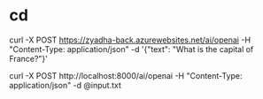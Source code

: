 # cd

curl -X POST https://zyadha-back.azurewebsites.net/ai/openai -H "Content-Type: application/json" -d '{"text": "What is the capital of France?"}'

curl -X POST http://localhost:8000/ai/openai -H "Content-Type: application/json" -d @input.txt
